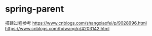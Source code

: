 # spring-parent

搭建过程参考
https://www.cnblogs.com/shangxiaofei/p/9028996.html
https://www.cnblogs.com/hdwang/p/4203142.html







